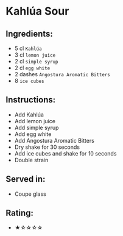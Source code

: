 # Kahlúa Sour

## Ingredients:
- 5 cl `Kahlúa`
- 3 cl `lemon juice`
- 2 cl `simple syrup`
- 2 cl `egg white`
- 2 dashes `Angostura Aromatic Bitters`
- 8 `ice cubes`

## Instructions:
- Add Kahlúa
- Add lemon juice
- Add simple syrup
- Add egg white
- Add Angostura Aromatic Bitters
- Dry shake for 30 seconds
- Add ice cubes and shake for 10 seconds
- Double strain

## Served in:
- Coupe glass

## Rating:
- ★☆☆☆☆